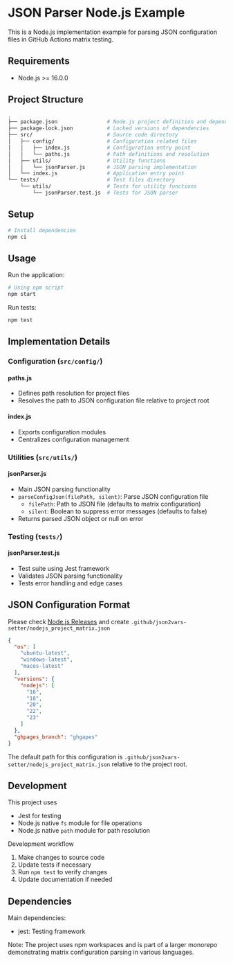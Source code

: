 # JSON Parser Node.js Example

This is a Node.js implementation example for parsing JSON configuration files in GitHub Actions matrix testing.

## Requirements

- Node.js >= 16.0.0

## Project Structure

```bash
.
├── package.json                # Node.js project definition and dependencies
├── package-lock.json           # Locked versions of dependencies
├── src/                        # Source code directory
│   ├── config/                 # Configuration related files
│   │   ├── index.js            # Configuration entry point
│   │   └── paths.js            # Path definitions and resolution
│   ├── utils/                  # Utility functions
│   │   └── jsonParser.js       # JSON parsing implementation
│   └── index.js                # Application entry point
└── tests/                      # Test files directory
    └── utils/                  # Tests for utility functions
        └── jsonParser.test.js  # Tests for JSON parser
```

## Setup

```bash
# Install dependencies
npm ci
```

## Usage

Run the application:

```bash
# Using npm script
npm start
```

Run tests:

```bash
npm test
```

## Implementation Details

### Configuration (`src/config/`)

#### paths.js

- Defines path resolution for project files
- Resolves the path to JSON configuration file relative to project root

#### index.js

- Exports configuration modules
- Centralizes configuration management

### Utilities (`src/utils/`)

#### jsonParser.js

- Main JSON parsing functionality
- `parseConfigJson(filePath, silent)`: Parse JSON configuration file
  - `filePath`: Path to JSON file (defaults to matrix configuration)
  - `silent`: Boolean to suppress error messages (defaults to false)
- Returns parsed JSON object or null on error

### Testing (`tests/`)

#### jsonParser.test.js

- Test suite using Jest framework
- Validates JSON parsing functionality
- Tests error handling and edge cases

## JSON Configuration Format

Please check [Node.js Releases](https://nodejs.org/en/about/previous-releases) and create `.github/json2vars-setter/nodejs_project_matrix.json`

```json
{
  "os": [
    "ubuntu-latest",
    "windows-latest",
    "macos-latest"
  ],
  "versions": {
    "nodejs": [
      "16",
      "18",
      "20",
      "22",
      "23"
    ]
  },
  "ghpages_branch": "ghgapes"
}
```

The default path for this configuration is `.github/json2vars-setter/nodejs_project_matrix.json` relative to the project root.

## Development

This project uses

- Jest for testing
- Node.js native `fs` module for file operations
- Node.js native `path` module for path resolution

Development workflow

1. Make changes to source code
2. Update tests if necessary
3. Run `npm test` to verify changes
4. Update documentation if needed

## Dependencies

Main dependencies:
- jest: Testing framework

Note: The project uses npm workspaces and is part of a larger monorepo demonstrating matrix configuration parsing in various languages.
